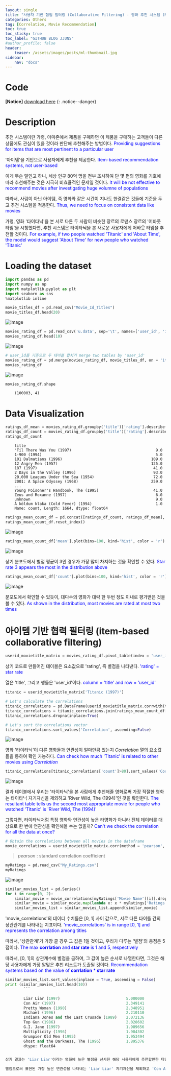 ```yaml
---
layout: single
title: "사용자 기반 협업 필터링 (Collaborative Filtering) - 영화 추천 시스템 (Movie Recommender Systems)"
categories: Others
tag: [Correlation, Movie Recommendation]
toc: true
toc_sticky: true
toc_label: "GITHUB BLOG JJUNS"
#author_profile: false
header:
    teaser: /assets/images/posts/ml-thumbnail.jpg
sidebar:
    nav: "docs"
---
```


# Code
**[Notice]** [download here](https://github.com/hchoi256/machine-learning-development)
{: .notice--danger}

# Description
추천 시스템이란 가령, 아마존에서 제품을 구매하면 이 제품을 구매하는 고객들이 다른 상품에도 관심이 있을 것이라 판단해 추천해주는 방법이다. <span style="color: blue"> Providing suggestions for items that are most pertinent to a particular user</span>

'아이템'을 기반으로 사용자에게 추천을 제공한다. <span style="color: blue"> Item-based recommendation systems, not user-based</span>

이게 무슨 말인고 하니, 세상 인구 80억 명을 전부 조사하여 단 몇 편의 영화를 기호에 따라 추천해주는 것은 지극히 비효율적인 문제일 것이다. <span style="color: blue"> It will be not effective to recommend movies after investigating huge volumne of populations</span>

따라서, 사람이 아닌 아이템, 즉 영화와 같은 시간이 지나도 한결같은 것들에 기준을 두고 추천 시스템을 적용한다. <span style="color: blue"> Thus, we need to focus on consistent data like movies</span>

가령, 영화 '타이타닉'을 본 서로 다른 두 사람이 비슷한 장르의 로맨스 장르의 '어바웃 타임'을 시청했다면, 추천 시스템은 타이타닉을 본 새로운 사용자에게 어바웃 타임을 추천할 것이다. <span style="color: blue"> For example, if two people watched 'Titanic' and 'About Time', the model would suggest 'About Time' for new people who watched 'Titanic' </span>

# Loading the dataset

```python
import pandas as pd
import numpy as np
import matplotlib.pyplot as plt
import seaborn as sns
%matplotlib inline
```

```python
movie_titles_df = pd.read_csv("Movie_Id_Titles")
movie_titles_df.head(20)
```

![image](https://user-images.githubusercontent.com/39285147/180880109-84645976-273c-4788-84bd-d7acd7986f70.png)



```python
movies_rating_df = pd.read_csv('u.data', sep='\t', names=['user_id', 'item_id', 'rating'])
movies_rating_df.head(10)
```

![image](https://user-images.githubusercontent.com/39285147/180880472-49cbbb8f-d2f9-4de9-93cd-0fb847df79fc.png)


```python
# user_id를 기준으로 두 테이블 합치기 merge two tables by 'user_id'
movies_rating_df = pd.merge(movies_rating_df, movie_titles_df, on = 'item_id') 
movies_rating_df
```

![image](https://user-images.githubusercontent.com/39285147/180881533-77bc2c71-4ac8-4d9b-b3ae-f5685614393c.png)

```python
movies_rating_df.shape
```

        (100003, 4)


# Data Visualization

```python
ratings_df_mean = movies_rating_df.groupby('title')['rating'].describe()['mean'] # title을 기준으로 rating을 정렬한 평균값 저장 saving the average of ratings aligned by 'title'
ratings_df_count = movies_rating_df.groupby('title')['rating'].describe()['count']
ratings_df_count
```


        title
        'Til There Was You (1997)                                     9.0
        1-900 (1994)                                                  5.0
        101 Dalmatians (1996)                                       109.0
        12 Angry Men (1957)                                         125.0
        187 (1997)                                                   41.0
        2 Days in the Valley (1996)                                  93.0
        20,000 Leagues Under the Sea (1954)                          72.0
        2001: A Space Odyssey (1968)                                259.0
        ...
        Young Poisoner's Handbook, The (1995)                        41.0
        Zeus and Roxanne (1997)                                       6.0
        unknown                                                       9.0
        Á köldum klaka (Cold Fever) (1994)                            1.0
        Name: count, Length: 1664, dtype: float64


```python
ratings_mean_count_df = pd.concat([ratings_df_count, ratings_df_mean], axis = 1)
ratings_mean_count_df.reset_index()
```

![image](https://user-images.githubusercontent.com/39285147/180882121-0e696587-3dec-4078-b2a6-52e5d3aca6b9.png)


```python
ratings_mean_count_df['mean'].plot(bins=100, kind='hist', color = 'r') 
```

![image](https://user-images.githubusercontent.com/39285147/180882141-f4292103-5f94-40c2-88a6-233e34978d3e.png)


상기 분포도에서 별점 평균이 3인 경우가 가장 많이 차지하는 것을 확인할 수 있다. <span style="color: blue"> Star rate 3 appears the most in the distribution above</span>

```python
ratings_mean_count_df['count'].plot(bins=100, kind='hist', color = 'r') 
```

![image](https://user-images.githubusercontent.com/39285147/180882216-a837effd-7434-4b2b-a8f1-a31350bb8041.png)


분포도에서 확인할 수 있듯이, 대다수의 영화가 대략 한 두번 정도 이내로 평가받은 것을 볼 수 있다. <span style="color: blue"> As shown in the distribution, most movies are rated at most two times</span>

# 아이템 기반 협력 필터링 (item-based collaborative filtering)

```python
userid_movietitle_matrix = movies_rating_df.pivot_table(index = 'user_id', columns = 'title', values = 'rating')
```

상기 코드로 만들어진 테이블은 요소값으로 'rating', 즉 별점을 나타낸다. <span style="color: blue">'rating' = star rate</span>

열은 'title', 그리고 행들은 'user_id'이다. <span style="color: blue">column = 'title' and row = 'user_id'</span>

```python
titanic = userid_movietitle_matrix['Titanic (1997)']

# Let's calculate the correlations
titanic_correlations = pd.DataFrame(userid_movietitle_matrix.corrwith(titanic), columns=['Correlation'])
titanic_correlations = titanic_correlations.join(ratings_mean_count_df['count'])
titanic_correlations.dropna(inplace=True)

# Let's sort the correlations vector
titanic_correlations.sort_values('Correlation', ascending=False)
```

![image](https://user-images.githubusercontent.com/39285147/180883922-2164ef1f-d80f-4089-afef-55fc56e551ed.png)


영화 '타이타닉'이 다른 영화들과 연관성이 얼마만큼 있는지 *Correlation* 열의 요소값들을 통하여 확인 가능하다. <span style="color: blue"> Can check how much 'Titanic' is related to other movies using *Correlation*</span>


```python
titanic_correlations[titanic_correlations['count']>80].sort_values('Correlation',ascending=False).head()
```

![image](https://user-images.githubusercontent.com/39285147/180883994-d9fe6bc6-509b-42a5-a077-20386409ad8b.png)

결과 테이블에서 우리는 '타이타닉'을 본 사람에게 추천해줄 영화로써 가장 적절한 영화는 타이타닉 자기자신을 제외하고 'River Wild, The (1994)'인 것을 확인한다. <span style="color: blue"> The resultant table tells us the second most appropriate movie for people who watched 'Titanic' is 'River Wild, The (1994)'</span>

그렇다면, 타이타닉처럼 특정 영화와 연관성이 높은 타영화가 아니라 전체 데이터를 대상으로 한 번에 연관성을 확인해볼 수는 없을까? <span style="color: blue"> Can't we check the correlation for all the data at once?</span>

```python
# Obtain the correlations between all movies in the dataframe
movie_correlations = userid_movietitle_matrix.corr(method = 'pearson', min_periods = 80)
```

> *pearson* : standard correlation coefficient

```python
myRatings = pd.read_csv("My_Ratings.csv")
myRatings
```


![image](https://user-images.githubusercontent.com/39285147/180887705-dbfd782e-92d3-4f04-afc8-0078208bb656.png)



```python
similar_movies_list = pd.Series()
for i in range(0, 2):
    similar_movie = movie_correlations[myRatings['Movie Name'][i]].dropna() # Get same movies with same ratings
    similar_movie = similar_movie.map(lambda x: x * myRatings['Ratings'][i]) # Scale the similarity by your given ratings
    similar_movies_list = similar_movies_list.append(similar_movie)
```


'movie_correlations'의 데이터 수치들은 [0, 1] 사이 값으로, 서로 다른 타이틀 간의 상관관계를 나타내는 지표이다. <span style="color: blue"> 'movie_correlations' is in range [0, 1] and represents the correlation among titles</span>

따라서, '상관관계'가 가장 클 경우 그 값은 1일 것이고, 우리가 다루는 '별점'의 총점은 5점이다. <span style="color: blue"> The max **corrlation** and **star rate** is 1 and 5, respectively

따라서, [0, 1]의 상관계수에 별점을 곱하여, 그 값이 높은 순서로 나열한다면, 그것은 해당 사용자에게 가장 알맞은 추천 리스트가 도출될 것이다.<span style="color: blue">  Recommendation systems based on the value of **corrlation** * **star rate**</span>


```python
similar_movies_list.sort_values(inplace = True, ascending = False)
print (similar_movies_list.head(10))
        ```

        Liar Liar (1997)                             5.000000
        Con Air (1997)                               2.349141
        Pretty Woman (1990)                          2.348951
        Michael (1996)                               2.210110
        Indiana Jones and the Last Crusade (1989)    2.072136
        Top Gun (1986)                               2.028602
        G.I. Jane (1997)                             1.989656
        Multiplicity (1996)                          1.984302
        Grumpier Old Men (1995)                      1.953494
        Ghost and the Darkness, The (1996)           1.895376
        dtype: float64


상기 결과는 'Liar Liar'이라는 영화에 높은 별점을 선사한 해당 사용자에게 추천할만한 타영화 리스트이다. <span style="color: blue"> Recommending the shown movies for people who watched 'Liar Liar'</span>

별점으로써 표현된 가장 높은 연관성을 나타내는 'Liar Liar' 자기자신을 제외하고 'Con Air'라는 영화가 두 번째로 해당 사용자에게 가장 추천해줄 영화일 것이다. <span style="color: blue"> The movie 'Con Air' will be the best recommendation for the people. </span>